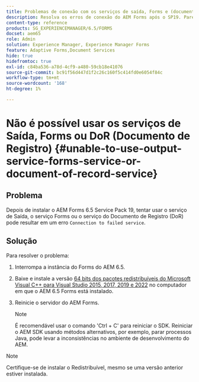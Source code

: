 ```yaml
---
title: Problemas de conexão com os serviços de saída, Forms e (documento de registro) DoR
description: Resolva os erros de conexão do AEM Forms após o SP19. Pare, instale o Microsoft Visual C++ e reinicie o servidor para obter uma solução perfeita. Solução de problemas de serviços Output, Forms, DoR.
content-type: reference
products: SG_EXPERIENCEMANAGER/6.5/FORMS
docset: aem65
role: Admin
solution: Experience Manager, Experience Manager Forms
feature: Adaptive Forms,Document Services
hide: true
hidefromtoc: true
exl-id: c84ba536-a78d-4cf9-a480-59cb18e41076
source-git-commit: bc91f56d447d1f2c26c160f5c414fd0e6054f84c
workflow-type: tm+mt
source-wordcount: '168'
ht-degree: 1%

---
```


# Não é possível usar os serviços de Saída, Forms ou DoR (Documento de Registro) {#unable-to-use-output-service-forms-service-or-document-of-record-service}

## Problema

Depois de instalar o AEM Forms 6.5 Service Pack 19, tentar usar o serviço de Saída, o serviço Forms ou o serviço do Documento de Registro (DoR) pode resultar em um erro `Connection to failed service`.

## Solução

Para resolver o problema:

1. Interrompa a instância do Forms do AEM 6.5.
1. Baixe e instale a versão [64 bits dos pacotes redistribuíveis do Microsoft Visual C++ para Visual Studio 2015, 2017, 2019 e 2022](https://learn.microsoft.com/en-us/cpp/windows/latest-supported-vc-redist?view=msvc-170#visual-studio-2015-2017-2019-and-2022) no computador em que o AEM 6.5 Forms está instalado.
1. Reinicie o servidor do AEM Forms.

   >[!NOTE]
   >
   > É recomendável usar o comando &#39;Ctrl + C&#39; para reiniciar o SDK. Reiniciar o AEM SDK usando métodos alternativos, por exemplo, parar processos Java, pode levar a inconsistências no ambiente de desenvolvimento do AEM.


>[!NOTE]
>
>
> Certifique-se de instalar o Redistribuível, mesmo se uma versão anterior estiver instalada.
